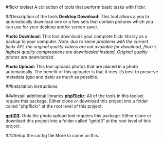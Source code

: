 #flickr toolset
A collection of tools that perform basic tasks with flickr.

##Description of the tools
**Desktop Download:** This tool allows a you to automatically download one or a few sets that contain pictures which you can use for your desktop and/or screen saver.

**Photo Download:** This tool downloads your complete flickr library as a backup to your computer. _Note: due to some problems with the current flickr API, the original quality videos are not available for download, flickr’s highest quality compressions are downloaded instead.  Original quality photos are downloaded._

**Photo Upload:** This tool uploads photos that are placed in a photo automatically.  The benefit of this uploader is that it tries it’s best to preserve metadata (geo and date) as much as possible.

##Installation instructions

###Install additional libraries
**[phpFlickr](https://github.com/dan-coulter/phpflickr):** All of the tools in this toolset require this package.  Either clone or download this project into a folder called “phpflickr” at the root level of this project.

**[getID3](https://github.com/JamesHeinrich/getID3/):** Only the photo upload tool requires this package.  Either clone or download this project into a folder called “getid3” at the root level of this project.

###Setup the config file
More to come on this.